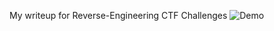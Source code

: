 My writeup for Reverse-Engineering CTF Challenges 
![Demo]([assets/demo.gif](https://media.tenor.com/y2JXkY1pXkwAAAAM/cat-computer.gif))
